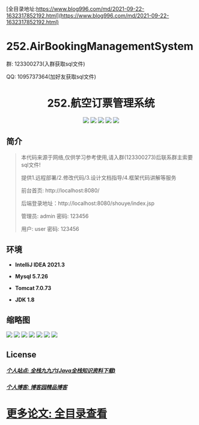 [全目录地址:https://www.blog996.com/md/2021-09-22-1632317852192.html](https://www.blog996.com/md/2021-09-22-1632317852192.html)
# 252.AirBookingManagementSystem

<p>群: 123300273(入群获取sql文件)</p>
<p>QQ: 1095737364(加好友获取sql文件)</p>

<p><h1 align="center">252.航空订票管理系统</h1></p>


<p align="center">
	<img src="https://img.shields.io/badge/jdk-1.8-orange.svg"/>
    <img src="https://img.shields.io/badge/spring-5.x-lightgrey.svg"/>
    <img src="https://img.shields.io/badge/springmvc-3.x-blue.svg"/>
    <img src="https://img.shields.io/badge/jsp-3.x-blue.svg"/>
    <img src="https://img.shields.io/badge/mybatis-5.x-yellow.svg"/>
</p>

## 简介

> 本代码来源于网络,仅供学习参考使用,请入群(123300273)后联系群主索要sql文件!
>
> 提供1.远程部署/2.修改代码/3.设计文档指导/4.框架代码讲解等服务
>
> 前台首页: http://localhost:8080/
>
> 后端登录地址：http://localhost:8080/shouye/index.jsp
>
> 管理员: admin   密码: 123456
> 
> 用户: user   密码: 123456
>

## 环境

- <b>IntelliJ IDEA 2021.3</b>

- <b>Mysql 5.7.26</b>

- <b>Tomcat 7.0.73</b>

- <b>JDK 1.8</b>




## 缩略图

![](https://img2023.cnblogs.com/blog/588112/202306/588112-20230627193725793-413363388.png)
![](https://img2023.cnblogs.com/blog/588112/202306/588112-20230627193739711-1256846084.png)
![](https://img2023.cnblogs.com/blog/588112/202306/588112-20230627193745561-1613911883.png)
![](https://img2023.cnblogs.com/blog/588112/202306/588112-20230627193750017-2086166516.png)
![](https://img2023.cnblogs.com/blog/588112/202306/588112-20230627193754513-1674533166.png)
![](https://img2023.cnblogs.com/blog/588112/202306/588112-20230627193758412-589134343.png)
![](https://img2023.cnblogs.com/blog/588112/202306/588112-20230627193802831-1591870834.png)






## License

##### [个人站点: 全栈九九六(Java全栈知识资料下载)](https://www.blog996.com/)
##### [个人博客: 博客园精品博客](https://www.cnblogs.com/yysbolg/)
# [更多论文: 全目录查看](https://www.blog996.com/md/2021-09-22-1632317852192.html)


